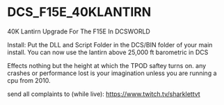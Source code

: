 # DCS_F15E_40KLANTIRN
40K Lantirn Upgrade For The F15E In DCSWORLD

Install:
Put the DLL and Script Folder in the DCS/BIN folder of your main install. You can now use the lantirn above 25,000 ft barometric in DCS

Effects nothing but the height at which the TPOD saftey turns on. any crashes or performance lost is your imagination unless you are running a cpu from 2010.


send all complaints to (while live): https://www.twitch.tv/sharklettvt
